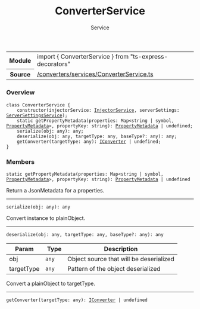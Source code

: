 
<header class="symbol-info-header"><h1 id="converterservice">ConverterService</h1><label class="symbol-info-type-label service">Service</label></header>
<!-- summary -->
<section class="symbol-info"><table class="is-full-width"><tbody><tr><th>Module</th><td><div class="lang-typescript"><span class="token keyword">import</span> { ConverterService }&nbsp;<span class="token keyword">from</span>&nbsp;<span class="token string">"ts-express-decorators"</span></div></td></tr><tr><th>Source</th><td><a href="https://github.com/Romakita/ts-express-decorators/blob/v3.5.0/src//converters/services/ConverterService.ts#L0-L0">/converters/services/ConverterService.ts</a></td></tr></tbody></table></section>
<!-- overview -->


### Overview


<pre><code class="typescript-lang "><span class="token keyword">class</span> ConverterService <span class="token punctuation">{</span>
    <span class="token keyword">constructor</span><span class="token punctuation">(</span>injectorService<span class="token punctuation">:</span> <a href="#api/common/di/injectorservice"><span class="token">InjectorService</span></a><span class="token punctuation">,</span> serverSettings<span class="token punctuation">:</span> <a href="#api/common/config/serversettingsservice"><span class="token">ServerSettingsService</span></a><span class="token punctuation">)</span><span class="token punctuation">;</span>
    <span class="token keyword">static</span> <span class="token function">getPropertyMetadata</span><span class="token punctuation">(</span>properties<span class="token punctuation">:</span> Map<<span class="token keyword">string</span> | symbol<span class="token punctuation">,</span> <a href="#api/common/jsonschema/propertymetadata"><span class="token">PropertyMetadata</span></a>><span class="token punctuation">,</span> propertyKey<span class="token punctuation">:</span> <span class="token keyword">string</span><span class="token punctuation">)</span><span class="token punctuation">:</span> <a href="#api/common/jsonschema/propertymetadata"><span class="token">PropertyMetadata</span></a> | undefined<span class="token punctuation">;</span>
    <span class="token function">serialize</span><span class="token punctuation">(</span>obj<span class="token punctuation">:</span> <span class="token keyword">any</span><span class="token punctuation">)</span><span class="token punctuation">:</span> <span class="token keyword">any</span><span class="token punctuation">;</span>
    <span class="token function">deserialize</span><span class="token punctuation">(</span>obj<span class="token punctuation">:</span> <span class="token keyword">any</span><span class="token punctuation">,</span> targetType<span class="token punctuation">:</span> <span class="token keyword">any</span><span class="token punctuation">,</span> baseType?<span class="token punctuation">:</span> <span class="token keyword">any</span><span class="token punctuation">)</span><span class="token punctuation">:</span> <span class="token keyword">any</span><span class="token punctuation">;</span>
    <span class="token function">getConverter</span><span class="token punctuation">(</span>targetType<span class="token punctuation">:</span> <span class="token keyword">any</span><span class="token punctuation">)</span><span class="token punctuation">:</span> <a href="#api/common/converters/iconverter"><span class="token">IConverter</span></a> | undefined<span class="token punctuation">;</span>
<span class="token punctuation">}</span></code></pre>


<!-- Parameters -->

<!-- Description -->

<!-- Members -->







### Members



<div class="method-overview">
<pre><code class="typescript-lang "><span class="token keyword">static</span> <span class="token function">getPropertyMetadata</span><span class="token punctuation">(</span>properties<span class="token punctuation">:</span> Map<<span class="token keyword">string</span> | symbol<span class="token punctuation">,</span> <a href="#api/common/jsonschema/propertymetadata"><span class="token">PropertyMetadata</span></a>><span class="token punctuation">,</span> propertyKey<span class="token punctuation">:</span> <span class="token keyword">string</span><span class="token punctuation">)</span><span class="token punctuation">:</span> <a href="#api/common/jsonschema/propertymetadata"><span class="token">PropertyMetadata</span></a> | undefined</code></pre>
</div>


Return a JsonMetadata for a properties.



<hr/>



<div class="method-overview">
<pre><code class="typescript-lang "><span class="token function">serialize</span><span class="token punctuation">(</span>obj<span class="token punctuation">:</span> <span class="token keyword">any</span><span class="token punctuation">)</span><span class="token punctuation">:</span> <span class="token keyword">any</span></code></pre>
</div>


Convert instance to plainObject.



<hr/>



<div class="method-overview">
<pre><code class="typescript-lang "><span class="token function">deserialize</span><span class="token punctuation">(</span>obj<span class="token punctuation">:</span> <span class="token keyword">any</span><span class="token punctuation">,</span> targetType<span class="token punctuation">:</span> <span class="token keyword">any</span><span class="token punctuation">,</span> baseType?<span class="token punctuation">:</span> <span class="token keyword">any</span><span class="token punctuation">)</span><span class="token punctuation">:</span> <span class="token keyword">any</span></code></pre>
</div>


Param | Type | Description
---|---|---
 obj|<code>any</code>|Object source that will be deserialized
 targetType|<code>any</code>|Pattern of the object deserialized





Convert a plainObject to targetType.



<hr/>



<div class="method-overview">
<pre><code class="typescript-lang "><span class="token function">getConverter</span><span class="token punctuation">(</span>targetType<span class="token punctuation">:</span> <span class="token keyword">any</span><span class="token punctuation">)</span><span class="token punctuation">:</span> <a href="#api/common/converters/iconverter"><span class="token">IConverter</span></a> | undefined</code></pre>
</div>








